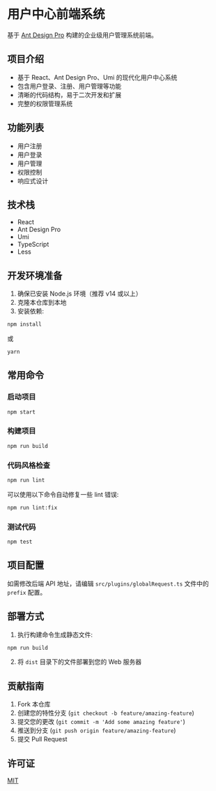 # 用户中心前端系统

基于 [Ant Design Pro](https://pro.ant.design) 构建的企业级用户管理系统前端。

## 项目介绍

- 基于 React、Ant Design Pro、Umi 的现代化用户中心系统
- 包含用户登录、注册、用户管理等功能
- 清晰的代码结构，易于二次开发和扩展
- 完整的权限管理系统

## 功能列表

- 用户注册
- 用户登录
- 用户管理
- 权限控制
- 响应式设计

## 技术栈

- React
- Ant Design Pro
- Umi
- TypeScript
- Less

## 开发环境准备

1. 确保已安装 Node.js 环境（推荐 v14 或以上）
2. 克隆本仓库到本地
3. 安装依赖:

```bash
npm install
```

或

```bash
yarn
```

## 常用命令

### 启动项目

```bash
npm start
```

### 构建项目

```bash
npm run build
```

### 代码风格检查

```bash
npm run lint
```

可以使用以下命令自动修复一些 lint 错误:

```bash
npm run lint:fix
```

### 测试代码

```bash
npm test
```

## 项目配置

如需修改后端 API 地址，请编辑 `src/plugins/globalRequest.ts` 文件中的 `prefix` 配置。

## 部署方式

1. 执行构建命令生成静态文件:

```bash
npm run build
```

2. 将 `dist` 目录下的文件部署到您的 Web 服务器

## 贡献指南

1. Fork 本仓库
2. 创建您的特性分支 (`git checkout -b feature/amazing-feature`)
3. 提交您的更改 (`git commit -m 'Add some amazing feature'`)
4. 推送到分支 (`git push origin feature/amazing-feature`)
5. 提交 Pull Request

## 许可证

[MIT](LICENSE)

